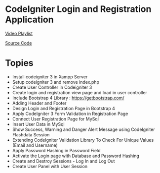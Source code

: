 # CodeIgniter Login and Registration Application

[Video Playlist](https://www.youtube.com/playlist?list=PLmrTMUhqzS3jK7dsgLxoxywsbV9NjXj8N)

[Source Code](https://goo.gl/7udsza)

# Topies

* Install codeigniter 3 in Xampp Server
* Setup codeigniter 3 and remove index.php
* Create User Controller in Codeigniter 3
* Create login and registration view page and load in user controller
* Include Bootstrap 4 Library : https://getbootstrap.com/
* Adding Header and Footer
* Design Login and Registration Page in Bootstrap 4
* Apply CodeIgniter 3 Form Validation in Registration Page
* Connect User Registration Page for MySql
* Insert User Data in MySql
* Show Success, Warning and Danger Alert Message using CodeIgniter Flashdata Session
* Extending CodeIgniter Validation Library To Check For Unique Values (Email and Username)
* Apply Password Hashing in Password Field
* Activate the Login page with Database and Password Hashing
* Create and Destroy Sessions - Log In and Log Out
* Create User Panel with User Session
